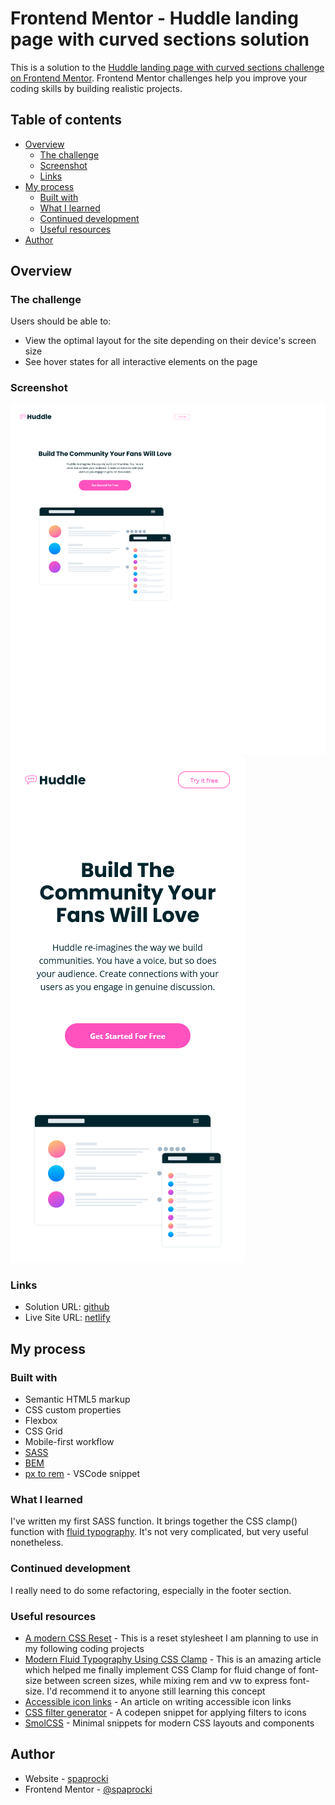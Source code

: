 # Frontend Mentor - Huddle landing page with curved sections solution

This is a solution to the [Huddle landing page with curved sections challenge on Frontend Mentor](https://www.frontendmentor.io/challenges/huddle-landing-page-with-curved-sections-5ca5ecd01e82137ec91a50f2). Frontend Mentor challenges help you improve your coding skills by building realistic projects. 

## Table of contents

- [Overview](#overview)
  - [The challenge](#the-challenge)
  - [Screenshot](#screenshot)
  - [Links](#links)
- [My process](#my-process)
  - [Built with](#built-with)
  - [What I learned](#what-i-learned)
  - [Continued development](#continued-development)
  - [Useful resources](#useful-resources)
- [Author](#author)

## Overview

### The challenge

Users should be able to:

- View the optimal layout for the site depending on their device's screen size
- See hover states for all interactive elements on the page

### Screenshot

![Desktop view screenshot](./images/screenshot-desktop.png)
![Mobile view screenshot](./images/screenshot-mobile.png)

### Links

- Solution URL: [github](https://github.com/spaprocki/huddle-landing-page-curved-sections)
- Live Site URL: [netlify](https://spaprocki-huddle-landing-page-curved.netlify.app/)

## My process

### Built with

- Semantic HTML5 markup
- CSS custom properties
- Flexbox
- CSS Grid
- Mobile-first workflow
- [SASS](https://sass-lang.com/)
- [BEM](https://getbem.com/)
- [px to rem](https://marketplace.visualstudio.com/items?itemName=sainoba.px-to-rem) - VSCode snippet


### What I learned

I've written my first SASS function. It brings together the CSS clamp() function with [fluid typography](https://www.smashingmagazine.com/2022/01/modern-fluid-typography-css-clamp/). It's not very complicated, but very useful nonetheless.

### Continued development

I really need to do some refactoring, especially in the footer section.

### Useful resources

- [A modern CSS Reset](https://piccalil.li/blog/a-modern-css-reset/) - This is a reset stylesheet I am planning to use in my following coding projects
- [Modern Fluid Typography Using CSS Clamp](https://www.smashingmagazine.com/2022/01/modern-fluid-typography-css-clamp/) - This is an amazing article which helped me finally implement CSS Clamp for fluid change of font-size between screen sizes, while mixing rem and vw to express font-size. I'd recommend it to anyone still learning this concept
- [Accessible icon links](https://kittygiraudel.com/2020/12/10/accessible-icon-links/) - An article on writing accessible icon links
- [CSS filter generator](https://codepen.io/sosuke/pen/Pjoqqp) - A codepen snippet for applying filters to icons
- [SmolCSS](https://smolcss.dev/) - Minimal snippets for modern CSS layouts and components

## Author

- Website - [spaprocki](https://github.com/spaprocki)
- Frontend Mentor - [@spaprocki](https://www.frontendmentor.io/profile/spaprocki)
